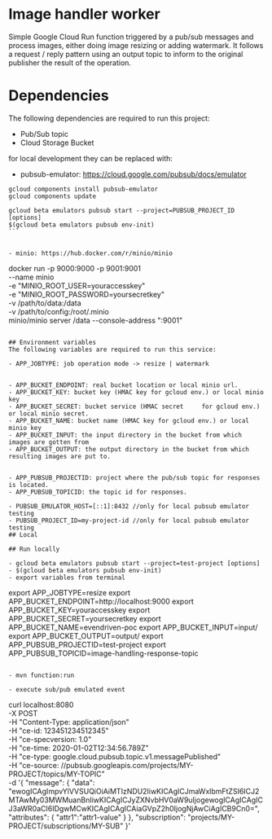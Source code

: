 
# Image handler worker

Simple Google Cloud Run function triggered by a pub/sub messages and process images, either doing image resizing or adding watermark. It follows a request / reply pattern using an output topic to inform to the original publisher the result of the operation.

# Dependencies
The following dependencies are required to run this project:

- Pub/Sub topic
- Cloud Storage Bucket

for local development they can be replaced with:

- pubsub-emulator: https://cloud.google.com/pubsub/docs/emulator

````
gcloud components install pubsub-emulator
gcloud components update

gcloud beta emulators pubsub start --project=PUBSUB_PROJECT_ID [options]
$(gcloud beta emulators pubsub env-init)
```


- minio: https://hub.docker.com/r/minio/minio

````
docker run -p 9000:9000 -p 9001:9001 \
    --name minio \
    -e "MINIO_ROOT_USER=youraccesskey" \
    -e "MINIO_ROOT_PASSWORD=yoursecretkey" \
    -v /path/to/data:/data \
    -v /path/to/config:/root/.minio \
    minio/minio server /data --console-address ":9001"
```

## Environment variables
The following variables are required to run this service:

- APP_JOBTYPE: job operation mode -> resize | watermark


- APP_BUCKET_ENDPOINT: real bucket location or local minio url.
- APP_BUCKET_KEY: bucket key (HMAC key for gcloud env.) or local minio key
- APP_BUCKET_SECRET: bucket service (HMAC secret	 for gcloud env.) or local minio secret.
- APP_BUCKET_NAME: bucket name (HMAC key for gcloud env.) or local minio key
- APP_BUCKET_INPUT: the input directory in the bucket from which images are gotten from
- APP_BUCKET_OUTPUT: the output directory in the bucket from which resulting images are put to.


- APP_PUBSUB_PROJECTID: project where the pub/sub topic for responses is located. 
- APP_PUBSUB_TOPICID: the topic id for responses.

- PUBSUB_EMULATOR_HOST=[::1]:8432 //only for local pubsub emulator testing
- PUBSUB_PROJECT_ID=my-project-id //only for local pubsub emulator testing
## Local

## Run locally

- gcloud beta emulators pubsub start --project=test-project [options]
- $(gcloud beta emulators pubsub env-init)
- export variables from terminal

````
export APP_JOBTYPE=resize
export APP_BUCKET_ENDPOINT=http://localhost:9000
export APP_BUCKET_KEY=youraccesskey 
export APP_BUCKET_SECRET=yoursecretkey 
export APP_BUCKET_NAME=evendriven-poc 
export APP_BUCKET_INPUT=input/ 
export APP_BUCKET_OUTPUT=output/
export APP_PUBSUB_PROJECTID=test-project 
export APP_PUBSUB_TOPICID=image-handling-response-topic
 ```
    
- mvn function:run

- execute sub/pub emulated event

````
curl localhost:8080 \
  -X POST \
  -H "Content-Type: application/json" \
  -H "ce-id: 123451234512345" \
  -H "ce-specversion: 1.0" \
  -H "ce-time: 2020-01-02T12:34:56.789Z" \
  -H "ce-type: google.cloud.pubsub.topic.v1.messagePublished" \
  -H "ce-source: //pubsub.googleapis.com/projects/MY-PROJECT/topics/MY-TOPIC" \
  -d '{
        "message": {
          "data": "ewogICAgImpvYlVVSUQiOiAiMTIzNDU2IiwKICAgICJmaWxlbmFtZSI6ICJ2MTAwMy03MWMuanBnIiwKICAgICJyZXNvbHV0aW9uIjogewogICAgICAgICJ3aWR0aCI6IDgwMCwKICAgICAgICAiaGVpZ2h0IjogNjAwCiAgICB9Cn0=",
          "attributes": {
             "attr1":"attr1-value"
          }
        },
        "subscription": "projects/MY-PROJECT/subscriptions/MY-SUB"
      }' 
 ```

